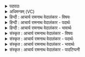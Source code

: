 <details><summary>पदपाठः</summary>

उ꣣त꣢। त्याः। ह꣣रि꣡तः꣢। र꣡थे꣢꣯। सू꣡रः꣢꣯। अ꣣युक्त। या꣡त꣢꣯वे। इ꣡न्दुः꣢꣯। इ꣡न्द्रः꣢꣯। इ꣡ति꣢꣯। ब्रु꣣व꣢न्। १२१८।
</details>

<details><summary>अधिमन्त्रम् (VC)</summary>

- पवमानः सोमः
- निध्रुविः काश्यपः
- गायत्री
- षड्जः
</details>

<details><summary>हिन्दी : आचार्य रामनाथ वेदालंकार - विषयः</summary>

आगे फिर परमेश्वर का कर्तृत्व वर्णित है।
</details>

<details><summary>हिन्दी : आचार्य रामनाथ वेदालंकार - पदार्थः</summary>

पदार्थान्वयभाषाः -  (उत) और ‘हे मनुष्य ! तू (इन्दुः) तेज से प्रदीप्त है, (इन्द्रः) शत्रुविदारक है’ (इति ब्रुवन्) यह कहते हुए (सूरः) प्रेरक परमेश्वर ने (यातवे) व्यवहार करने के लिए (रथे) शरीररूप रथ में (त्याः) उन परम उपयोगी (हरितः) मनःशक्ति,बुद्धिशक्ति एवं प्राणशक्ति सहित ज्ञानेन्द्रियशक्ति और कर्मेन्द्रियशक्ति रूप घोड़ियों को (अयुक्त) नियुक्त किया हुआ है ॥३॥
</details>

<details><summary>हिन्दी : आचार्य रामनाथ वेदालंकार - भावार्थः</summary>

भावार्थभाषाः -  मनुष्य का शरीर-रूप रथ परमेश्वर की महान् निर्माण-कला को सूचित करता है ॥३॥ इस खण्ड में परमात्मा तथा वीरों के उद्बोधन विषय का वर्णन होने से इस खण्ड की पूर्व खण्ड के साथ सङ्गति जाननी चाहिए ॥ नवम अध्याय का पञ्चम खण्ड समाप्त ॥
</details>

<details><summary>संस्कृत : आचार्य रामनाथ वेदालंकार - विषयः</summary>

अथ पुनरपि परमेश्वरस्य कर्तृत्वमाह।
</details>

<details><summary>संस्कृत : आचार्य रामनाथ वेदालंकार - पदार्थः</summary>

पदार्थान्वयभाषाः -  (उत) अपि च ‘हे मानव,त्वम् (इन्दुः) तेजसा समिद्धोऽसि, (इन्द्रः) शत्रुविदारकोऽसि’(इति ब्रुवन्) इति कथयन् (सूरः) प्रेरकः परमेश्वरः (यातवे) व्यवहर्तुम् (रथे) शरीररथे (त्याः) ताः परमोपयोगिनीः (हरितः) मनोबुद्धिप्राणशक्तिसहिताः ज्ञानेन्द्रियकर्मेन्द्रियशक्तिरूपाः अश्वाः (अयुक्त) नियुक्तवानस्ति ॥३॥
</details>

<details><summary>संस्कृत : आचार्य रामनाथ वेदालंकार - भावार्थः</summary>

भावार्थभाषाः -  मानवदेहरथः परमेश्वरस्य महतीं निर्माणकलां सूचयति ॥३॥ अस्मिन् खण्डे परमात्मविषयस्य वीरोद्बोधनविषयस्य च वर्णनादेतत्खण्डस्य पूर्वखण्डेन संगतिर्वेद्या ॥
</details>

<details><summary>संस्कृत : आचार्य रामनाथ वेदालंकार - पादटिप्पनी</summary>

टिप्पणी:   १. ऋ० ९।६३।९ ‘रथे’ इत्यत्र ‘दश॒’ इति पाठः।
</details>